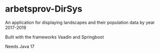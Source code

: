 # arbetsprov-DirSys
An application for displaying landscapes and their population data by year 2017-2019

Built with the frameworks Vaadin and Springboot 

Needs Java 17
